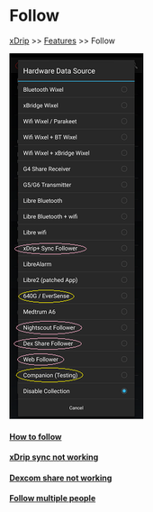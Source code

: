 # Follow
[xDrip](../README.md) >> [Features](./Features_page) >> Follow  
  
![](./images/FollowPage.png)  
  
#### [How to follow](./How-to-follow.md)
#### [xDrip sync not working](./xDrip-Sync-not-working.md)
#### [Dexcom share not working](./Dexcom-share-delta-format-change.md)
#### [Follow multiple people](./Variants.md)
  
